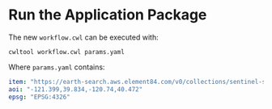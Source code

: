 # Run the Application Package

The new `workflow.cwl` can be executed with:

```
cwltool workflow.cwl params.yaml
```

Where `params.yaml` contains:

```yaml
item: "https://earth-search.aws.element84.com/v0/collections/sentinel-s2-l2a-cogs/items/S2B_10TFK_20210713_0_L2A"
aoi: "-121.399,39.834,-120.74,40.472"
epsg: "EPSG:4326"
```